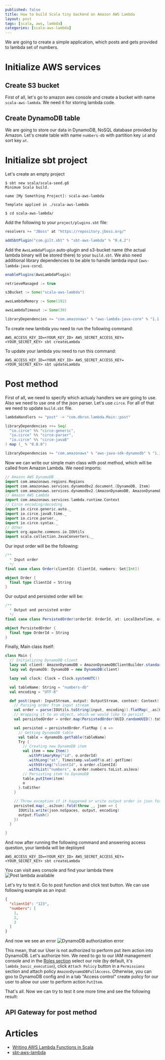 ```yaml
---
published: false
title: How to build Scala tiny backend on Amazon AWS Lambda
layout: post
tags: [scala, aws, lambda]
categories: [scala-aws-lambda]
---
```


We are going to create a simple application, which posts and gets provided to lambda set of numbers.

# Initialize AWS services

## Create S3 bucket

First of all, let's go to amazon aws console and create a bucket with name `scala-aws-lambda`. We need it for storing lambda code.

## Create DynamoDB table

We are going to store our data in DynamoDB, NoSQL database provided by Amazon. Let's create table with name `numbers-db` with partition key `id` and sort key `at`.

# Initialize sbt project

Let's create an empty project
```
$ sbt new scala/scala-seed.g8
Minimum Scala build.

name [My Something Project]: scala-aws-lambda

Template applied in ./scala-aws-lambda

$ cd scala-aws-lambda/
```

Add the following to your `project/plugins.sbt` file:

```scala
resolvers += "JBoss" at "https://repository.jboss.org/"

addSbtPlugin("com.gilt.sbt" % "sbt-aws-lambda" % "0.4.2")
```

Add the `AwsLambdaPlugin` auto-plugin and s3-bucket name (the actual lambda binary will be stored there) to your `build.sbt`. We also need additional library dependencies to be able to handle lambda input (`aws-lambda-java-core`).

```scala
enablePlugins(AwsLambdaPlugin)

retrieveManaged := true

s3Bucket := Some("scala-aws-lambda")

awsLambdaMemory := Some(192)

awsLambdaTimeout := Some(30)

libraryDependencies += "com.amazonaws" % "aws-lambda-java-core" % "1.1.0"
```

To create new lambda you need to run the following command:
```
AWS_ACCESS_KEY_ID=<YOUR_KEY_ID> AWS_SECRET_ACCESS_KEY=<YOUR_SECRET_KEY> sbt createLambda
```
To update your lambda you need to run this command:
```
AWS_ACCESS_KEY_ID=<YOUR_KEY_ID> AWS_SECRET_ACCESS_KEY=<YOUR_SECRET_KEY> sbt updateLambda
```

# Post method

First of all, we need to specify which actualy handlers we are going to use. Also we need to use one of the json parser. Let's use `circe`. For all of that we need to update `build.sbt` file.

```scala
lambdaHandlers += "post" -> "com.dbrsn.lambda.Main::post"

libraryDependencies ++= Seq(
  "io.circe" %% "circe-generic",
  "io.circe" %% "circe-parser",
  "io.circe" %% "circe-java8"
) map (_ % "0.8.0")

libraryDependencies += "com.amazonaws" % "aws-java-sdk-dynamodb" % "1.11.150"
```

Now we can write our simple main class with post method, which will be called from Amazon Lambda.
We need imports:

```scala
// Amazon AWS DynamoDB
import com.amazonaws.regions.Regions
import com.amazonaws.services.dynamodbv2.document.{DynamoDB, Item}
import com.amazonaws.services.dynamodbv2.{AmazonDynamoDB, AmazonDynamoDBClientBuilder}
// Amazon AWS Lambda
import com.amazonaws.services.lambda.runtime.Context
// Circe encoding/decoding
import io.circe.generic.auto._
import io.circe.java8.time._
import io.circe.parser._
import io.circe.syntax._
// Other
import org.apache.commons.io.IOUtils
import scala.collection.JavaConverters._
```

Our input order will be the following:

```scala
/**
  * Input order
  */
final case class Order(clientId: ClientId, numbers: Set[Int])

object Order {
  final type ClientId = String
}
```

Our output and persisted order will be:

```scala
/**
  * Output and persisted order
  */
final case class PersistedOrder(orderId: OrderId, at: LocalDateTime, order: Order)

object PersistedOrder {
  final type OrderId = String
}
```

Finally, Main class itself:

```scala
class Main {
  // Initializing DynamoDB client
  lazy val client: AmazonDynamoDB = AmazonDynamoDBClientBuilder.standard().withRegion(Regions.US_EAST_1).build()
  lazy val dynamoDb: DynamoDB = new DynamoDB(client)

  lazy val clock: Clock = Clock.systemUTC()

  val tableName: String = "numbers-db"
  val encoding = "UTF-8"

  def post(input: InputStream, output: OutputStream, context: Context): Unit = {
    // Parsing order from input stream
    val order = parse(IOUtils.toString(input, encoding)).flatMap(_.as[Order])
    // Wrapping it to an object, which we would like to persist
    val persistedOrder = order.map(PersistedOrder(UUID.randomUUID().toString, LocalDateTime.now(clock), _))

    val persisted = persistedOrder.flatMap { o =>
      // Getting DynamoDB table
      val table = dynamoDb.getTable(tableName)
      Try {
        // Creating new DynamoDB item
        val item = new Item()
          .withPrimaryKey("id", o.orderId)
          .withLong("at", Timestamp.valueOf(o.at).getTime)
          .withString("clientId", o.order.clientId)
          .withList("numbers", o.order.numbers.toList.asJava)
        // Persisting item to DynamoDB
        table.putItem(item)
        o
      }.toEither
    }

    // Throw exception if it happened or write output order in json format otherwise
    persisted.map(_.asJson).fold(throw _, json => {
      IOUtils.write(json.noSpaces, output, encoding)
      output.flush()
    })
  }

}
```

And now after running the following command and answering access question, your lambda will be deployed
```
AWS_ACCESS_KEY_ID=<YOUR_KEY_ID> AWS_SECRET_ACCESS_KEY=<YOUR_SECRET_KEY> sbt createLambda
```

You can visit aws console and find your lambda there
![Post lambda available](/resources/2017-06-18-how-to-build-scala-tiny-backend-on-amazon-aws-lambda/Screen-Shot-2017-06-19-at-20.55.11.png "Post lambda available")

Let's try to test it. Go to post function and click test button. We can use following example as an input:
```json
{
  "clientId": "123",
  "numbers": [
    1,
    2,
    3
  ]
}
```
And now we see an error
![DynamoDB authorization error](/resources/2017-06-18-how-to-build-scala-tiny-backend-on-amazon-aws-lambda/Screen-Shot-2017-06-19-at-22.49.16.png "DynamoDB authorization error")

This mean, that our User is not authorized to perform put item action into DynamoDB. Let's authorize him. We need to go to our IAM management console and in the [Roles section](https://console.aws.amazon.com/iam/home?#/roles) select our role (by default, it's `lambda_basic_execution`), click `Attach Policy` button in a `Permissions` section and attach policy `AmazonDynamoDBFullAccess`. Otherwise, you can goo to DynamoDB config and in a tab "Access control" create policy for our user to allow our user to perform action `PutItem`. 

That's all. Now we can try to test it one more time and see the following result:

## API Gateway for post method


# Articles
* [Writing AWS Lambda Functions in Scala](https://aws.amazon.com/blogs/compute/writing-aws-lambda-functions-in-scala/)
* [sbt-aws-lambda](https://github.com/gilt/sbt-aws-lambda/blob/master/README.md)
